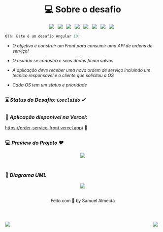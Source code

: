 <h1 align="center"> 💻 Sobre o desafio </h1> 

<p align="center">
<img src="https://img.shields.io/badge/HTML%20-%23F7DF1E.svg?&style=for-the-badge&color=E34F26" />&nbsp;&nbsp;
<img src="https://img.shields.io/badge/css%20-%23F7DF1E.svg?&style=for-the-badge&color=5BA8EE" />&nbsp;&nbsp;
<img src="https://img.shields.io/badge/JavaScript%20-%23F7DF1E.svg?&style=for-the-badge&color=F7DF1E" />&nbsp;&nbsp;
<img src="https://img.shields.io/badge/Angular%20-%23F7DF1E.svg?&style=for-the-badge&color=DD0031" />&nbsp;&nbsp;
<img src="https://img.shields.io/badge/Bootstrap%20-%23F7DF1E.svg?&style=for-the-badge&color=7044A3" />&nbsp;&nbsp;
<img src="https://img.shields.io/badge/Java%20-%23F7DF1E.svg?&style=for-the-badge&color=F7DF1E" />&nbsp;&nbsp;
<img src="https://img.shields.io/badge/Git flow%20-%23F7DF1E.svg?&style=for-the-badge&color=000" />&nbsp;&nbsp;
  <img src="https://img.shields.io/badge/Heroku %20-%23F7DF1E.svg?&style=for-the-badge&color=E34F26" />&nbsp;&nbsp;
</p>

```php 
Olá! Este é um desafio Angular 10!
```

<i>
    
 * O objetivo é construir um Front para consumir uma API de ordens de serviço!

 * O usuário se cadastra e seus dados ficam salvos

 * A aplicação deve receber uma nova ordem de serviço incluindo um tecnico responsavel e o cliente que solicitou a OS

 * Cada OS tem um status e prioridade

</i>

##

### ⌛ <i>Status do Desafio: **`Concluido`** ✔</i>
 
##

### 🥇 <i>Aplicação disponivel na Vercel:</i>

https://order-service-front.vercel.app/   🚀

##

### 💻 <i> Preview do Projeto ❤️ </i>

<div align="center">
  <img src="https://github.com/ValdirCezar/ValdirCezar.github.io/blob/master/src/assets/img/gif1.gif?raw=true"/>
</div>

<br>

##

### 🎯 <i>Diagrama UML</i>

<div align="center">
  <img align="center" src="https://github.com/samuelalmeida95/serviceOrder-api/blob/main/diagrama.png"/>
</div>

<br>

<p align="center">Feito com 💚 by Samuel Almeida</p>

<br>

##

<div align="right">
  <img src="https://img.shields.io/badge/Spring-6DB33F?style=for-the-badge&logo=spring&logoColor=white" align="left"/>&nbsp;&nbsp;
    <img src="https://img.shields.io/badge/Angular%20-%23F7DF1E.svg?&style=for-the-badge&color=DD0031" align="rigth"/>&nbsp;&nbsp;
</div>

